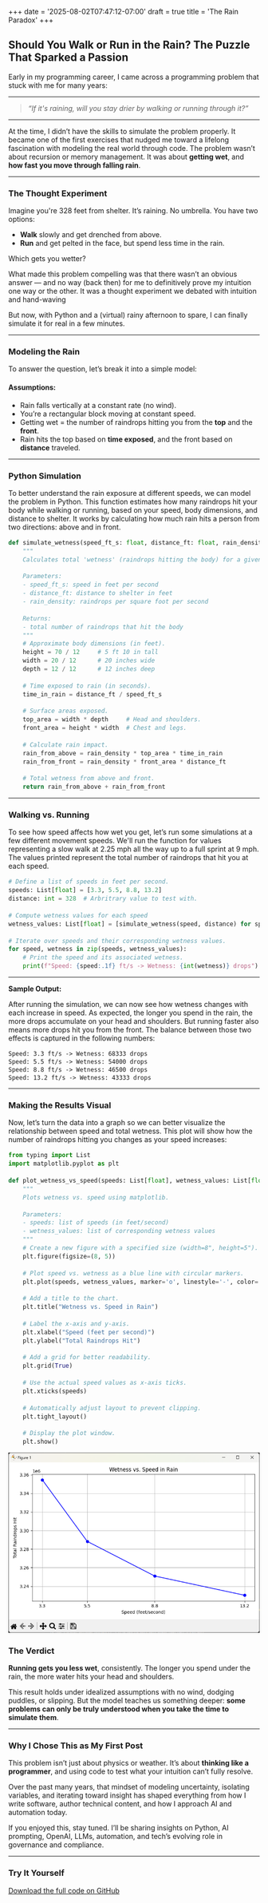 +++
date = '2025-08-02T07:47:12-07:00'
draft = true
title = 'The Rain Paradox'
+++

## Should You Walk or Run in the Rain? The Puzzle That Sparked a Passion

Early in my programming career, I came across a programming problem that stuck with me for many years:

---

> *“If it's raining, will you stay drier by walking or running through it?”*

---

At the time, I didn’t have the skills to simulate the problem properly. It became one of the first exercises that nudged me toward a lifelong fascination with modeling the real world through code. The problem wasn’t about recursion or memory management. It was about **getting wet**, and **how fast you move through falling rain**.

---

### The Thought Experiment

Imagine you're 328 feet from shelter. It’s raining. No umbrella.
You have two options:

* **Walk** slowly and get drenched from above.
* **Run** and get pelted in the face, but spend less time in the rain.

Which gets you wetter?

What made this problem compelling was that there wasn’t an obvious answer — and no way (back then) for me to definitively prove my intuition one way or the other. It was a thought experiment we debated with intuition and hand-waving

But now, with Python and a (virtual) rainy afternoon to spare, I can finally simulate it for real in a few minutes.

---

### Modeling the Rain

To answer the question, let’s break it into a simple model:

#### Assumptions:

* Rain falls vertically at a constant rate (no wind).
* You’re a rectangular block moving at constant speed.
* Getting wet = the number of raindrops hitting you from the **top** and the **front**.
* Rain hits the top based on **time exposed**, and the front based on **distance** traveled.

---

### Python Simulation

To better understand the rain exposure at different speeds, we can model the problem in Python. This function estimates how many raindrops hit your body while walking or running, based on your speed, body dimensions, and distance to shelter. It works by calculating how much rain hits a person from two directions: above and in front.

```python
def simulate_wetness(speed_ft_s: float, distance_ft: float, rain_density:int = 1000) -> float:
    """
    Calculates total 'wetness' (raindrops hitting the body) for a given speed.

    Parameters:
    - speed_ft_s: speed in feet per second
    - distance_ft: distance to shelter in feet
    - rain_density: raindrops per square foot per second

    Returns:
    - total number of raindrops that hit the body
    """
    # Approximate body dimensions (in feet).
    height = 70 / 12     # 5 ft 10 in tall
    width = 20 / 12      # 20 inches wide
    depth = 12 / 12      # 12 inches deep

    # Time exposed to rain (in seconds).
    time_in_rain = distance_ft / speed_ft_s

    # Surface areas exposed.
    top_area = width * depth     # Head and shoulders.
    front_area = height * width  # Chest and legs.

    # Calculate rain impact.
    rain_from_above = rain_density * top_area * time_in_rain
    rain_from_front = rain_density * front_area * distance_ft

    # Total wetness from above and front.
    return rain_from_above + rain_from_front
```

---

### Walking vs. Running

To see how speed affects how wet you get, let’s run some simulations at a few different movement speeds. We'll run the function for values representing a slow walk at 2.25 mph all the way up to a full sprint at 9 mph. The values printed represent the total number of raindrops that hit you at each speed.

```python
# Define a list of speeds in feet per second.
speeds: List[float] = [3.3, 5.5, 8.8, 13.2]
distance: int = 328  # Arbritrary value to test with.

# Compute wetness values for each speed
wetness_values: List[float] = [simulate_wetness(speed, distance) for speed in speeds]

# Iterate over speeds and their corresponding wetness values.
for speed, wetness in zip(speeds, wetness_values):
    # Print the speed and its associated wetness.
    print(f"Speed: {speed:.1f} ft/s -> Wetness: {int(wetness)} drops")

```

---

**Sample Output:**

After running the simulation, we can now see how wetness changes with each increase in speed. As expected, the longer you spend in the rain, the more drops accumulate on your head and shoulders. But running faster also means more drops hit you from the front. The balance between those two effects is captured in the following numbers:

```
Speed: 3.3 ft/s -> Wetness: 68333 drops
Speed: 5.5 ft/s -> Wetness: 54000 drops
Speed: 8.8 ft/s -> Wetness: 46500 drops
Speed: 13.2 ft/s -> Wetness: 43333 drops
```

---

### Making the Results Visual

Now, let’s turn the data into a graph so we can better visualize the relationship between speed and total wetness. This plot will show how the number of raindrops hitting you changes as your speed increases:

```python
from typing import List
import matplotlib.pyplot as plt

def plot_wetness_vs_speed(speeds: List[float], wetness_values: List[float]) -> None:
    """
    Plots wetness vs. speed using matplotlib.

    Parameters:
    - speeds: list of speeds (in feet/second)
    - wetness_values: list of corresponding wetness values
    """
    # Create a new figure with a specified size (width=8", height=5").
    plt.figure(figsize=(8, 5))

    # Plot speed vs. wetness as a blue line with circular markers.
    plt.plot(speeds, wetness_values, marker='o', linestyle='-', color='blue')

    # Add a title to the chart.
    plt.title("Wetness vs. Speed in Rain")

    # Label the x-axis and y-axis.
    plt.xlabel("Speed (feet per second)")
    plt.ylabel("Total Raindrops Hit")

    # Add a grid for better readability.
    plt.grid(True)

    # Use the actual speed values as x-axis ticks.
    plt.xticks(speeds)

    # Automatically adjust layout to prevent clipping.
    plt.tight_layout()

    # Display the plot window.
    plt.show()

```

![Rain simulation chart](wetness-graph.png)

### The Verdict

**Running gets you less wet**, consistently. The longer you spend under the rain, the more water hits your head and shoulders.

This result holds under idealized assumptions with no wind, dodging puddles, or slipping. But the model teaches us something deeper: **some problems can only be truly understood when you take the time to simulate them**.

---

### Why I Chose This as My First Post

This problem isn’t just about physics or weather. It’s about **thinking like a programmer**, and using code to test what your intuition can’t fully resolve.

Over the past many years, that mindset of modeling uncertainty, isolating variables, and iterating toward insight has shaped everything from how I write software, author technical content, and how I approach AI and automation today.

If you enjoyed this, stay tuned. I’ll be sharing insights on Python, AI prompting, OpenAI, LLMs, automation, and tech’s evolving role in governance and compliance.

---

### Try It Yourself

[Download the full code on GitHub](rain-paradox.py)
